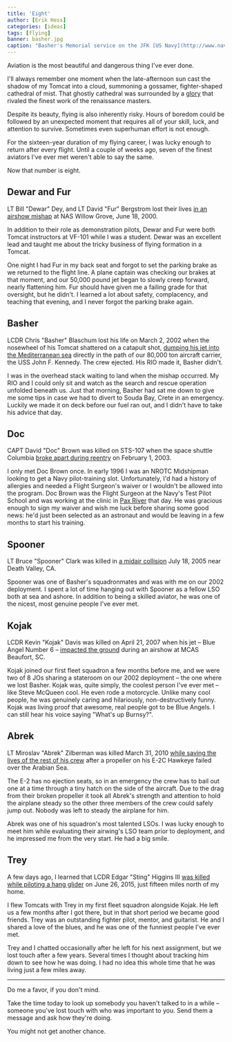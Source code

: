 ```yaml
---
title: 'Eight'
author: [Erik Hess]
categories: [ideas]
tags: [flying]
banner: basher.jpg
caption: "Basher's Memorial service on the JFK [US Navy](http://www.navy.mil/view_image.asp?id=972&t=1)"
---
```


Aviation is the most beautiful and dangerous thing I've ever done. 

I'll always remember one moment when the late-afternoon sun cast the shadow of my Tomcat into a cloud, summoning a gossamer, fighter-shaped cathedral of mist. That ghostly cathedral was surrounded by a [glory](https://en.wikipedia.org/wiki/Glory_(optical_phenomenon)) that rivaled the finest work of the renaissance masters.

Despite its beauty, flying is also inherently risky. Hours of boredom could be followed by an unexpected moment that requires all of your skill, luck, and attention to survive. Sometimes even superhuman effort is not enough.

For the sixteen-year duration of my flying career, I was lucky enough to return after every flight. Until a couple of weeks ago, seven of the finest aviators I've ever met weren't able to say the same. 

Now that number is eight.

## Dewar and Fur

LT Bill "Dewar" Dey, and LT David "Fur" Bergstrom lost their lives [in an airshow mishap](http://articles.philly.com/2000-06-20/news/25602806_1_dey-military-plane-air-show) at NAS Willow Grove, June 18, 2000. 

In addition to their role as demonstration pilots, Dewar and Fur were both Tomcat instructors at VF-101 while I was a student. Dewar was an excellent lead and taught me about the tricky business of flying formation in a Tomcat. 

One night I had Fur in my back seat and forgot to set the parking brake as we returned to the flight line.  A plane captain was checking our brakes at that moment, and our 50,000 pound jet began to slowly creep forward, nearly flattening him. Fur should have given me a failing grade for that oversight, but he didn't. I learned a lot about safety, complacency, and teaching that evening, and I never forgot the parking brake again.

## Basher

LCDR Chris "Basher" Blaschum lost his life on March 2, 2002 when the nosewheel of his Tomcat shattered on a catapult shot, [dumping his jet into the Mediterranean sea](http://www.navy.mil/submit/display.asp?story_id=979) directly in the path of our 80,000 ton aircraft carrier, the USS John F. Kennedy. The crew ejected. His RIO made it, Basher didn't. 

I was in the overhead stack waiting to land when the mishap occurred. My RIO and I could only sit and watch as the search and rescue operation unfolded beneath us. Just that morning, Basher had sat me down to give me some tips in case we had to divert to Souda Bay, Crete in an emergency. Luckily we made it on deck before our fuel ran out, and I didn't have to take his advice that day.

## Doc

CAPT David "Doc" Brown was killed on STS-107 when the space shuttle Columbia [broke apart during reentry](https://en.m.wikipedia.org/wiki/Space_Shuttle_Columbia_disaster) on February 1, 2003.  

I only met Doc Brown once. In early 1996 I was an NROTC Midshipman looking to get a Navy pilot-training slot. Unfortunately, I'd had a history of allergies and needed a Flight Surgeon's waiver or I wouldn't be allowed into the program. Doc Brown was the Flight Surgeon at the Navy's Test Pilot School and was working at the clinic in [Pax River](https://en.wikipedia.org/wiki/Naval_Air_Station_Patuxent_River) that day. He was gracious enough to sign my waiver and wish me luck before sharing some good news: he'd just been selected as an astronaut and would be leaving in a few months to start his training.

## Spooner

LT Bruce "Spooner" Clark was killed in [a midair collision](http://www.navy.mil/submit/display.asp?story_id=19292) July 18, 2005 near Death Valley, CA.  

Spooner was one of Basher's squadronmates and was with me on our 2002 deployment. I spent a lot of time hanging out with Spooner as a fellow LSO both at sea and ashore. In addition to being a skilled aviator, he was one of the nicest, most genuine people I've ever met. 

## Kojak

LCDR Kevin "Kojak" Davis was killed on April 21, 2007 when his jet &ndash; Blue Angel Number 6 &ndash; [impacted the ground](https://en.wikipedia.org/wiki/2007_Blue_Angels_South_Carolina_crash) during an airshow at MCAS Beaufort, SC. 

Kojak joined our first fleet squadron a few months before me, and we were two of 8 JOs sharing a stateroom on our 2002 deployment &ndash; the one where we lost Basher. Kojak was, quite simply, the coolest person I've ever met &ndash; like Steve McQueen cool. He even rode a motorcycle. Unlike many cool people, he was genuinely caring and hilariously, non-destructively funny. Kojak was living proof that awesome, real people got to be Blue Angels. I can still hear his voice saying "What's up Burnsy?".

## Abrek

LT Miroslav "Abrek" Zilberman was killed March 31, 2010 [while saving the lives of the rest of his crew](http://hamptonroads.com/2010/08/mechanical-failure-behind-hawkeye-crash-navy-finds) after a propeller on his E-2C Hawkeye failed over the Arabian Sea. 

The E-2 has no ejection seats, so in an emergency the crew has to bail out one at a time through a tiny hatch on the side of the aircraft. Due to the drag from their broken propeller it took all Abrek's strength and attention to hold the airplane steady so the other three members of the crew could safely jump out. Nobody was left to steady the airplane for him. 

Abrek was one of his squadron's most talented LSOs. I was lucky enough to meet him while evaluating their airwing's LSO team prior to deployment, and he impressed me from the very start. He had a big smile.

## Trey

A few days ago, I learned that LCDR Edgar "Sting" Higgins III [was killed while piloting a hang glider](http://www.mynews4.com/mostpopular/story/Pilot-of-downed-hang-glider-on-Slide-Mountain/aUG4-cfZOkuL12lTCRJoUQ.cspx) on June 26, 2015, just fifteen miles north of my home. 

I flew Tomcats with Trey in my first fleet squadron alongside Kojak. He left us a few months after I got there, but in that short period we became good friends. Trey was an outstanding fighter pilot, mentor, and guitarist. He and I shared a love of the blues, and he was one of the funniest people I've ever met.

Trey and I chatted occasionally after he left for his next assignment, but we lost touch after a few years. Several times I thought about tracking him down to see how he was doing.  I had no idea this whole time that he was living just a few miles away. 

***

Do me a favor, if you don't mind. 

Take the time today to look up somebody you haven't talked to in a while &ndash; someone you've lost touch with who was important to you. Send them a message and ask how they're doing.

You might not get another chance.